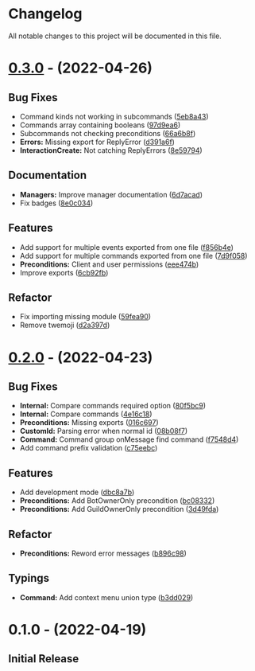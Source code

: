 # Changelog

All notable changes to this project will be documented in this file.

# [0.3.0](https://github.com/maclary/maclary/compare/0.2.0...0.3.0) - (2022-04-26)

## Bug Fixes

-   Command kinds not working in subcommands ([5eb8a43](https://github.com/maclary/maclary/commit/5eb8a430f1131e9b9e22f6291d00e26c61fbe92e))
-   Commands array containing booleans ([97d9ea6](https://github.com/maclary/maclary/commit/97d9ea620e33bb0a0070e5684c03a563406b2866))
-   Subcommands not checking preconditions ([66a6b8f](https://github.com/maclary/maclary/commit/66a6b8ff4401a98385045a1556501e5b4b08d53c))
-   **Errors:** Missing export for ReplyError ([d391a6f](https://github.com/maclary/maclary/commit/d391a6f2653fad864202cd033ad4c783cba1d38b))
-   **InteractionCreate:** Not catching ReplyErrors ([8e59794](https://github.com/maclary/maclary/commit/8e5979413d0ad4b1ad2b29505ea813adac1251bd))

## Documentation

-   **Managers:** Improve manager documentation ([6d7acad](https://github.com/maclary/maclary/commit/6d7acadf0dc54e83040be392c96683b03a863583))
-   Fix badges ([8e0c034](https://github.com/maclary/maclary/commit/8e0c0342f9c305a230cd8748d39d3c2de577d9a1))

## Features

-   Add support for multiple events exported from one file ([f856b4e](https://github.com/maclary/maclary/commit/f856b4ef058b583d691ea1ca8d0d17de82289d8a))
-   Add support for multiple commands exported from one file ([7d9f058](https://github.com/maclary/maclary/commit/7d9f05845188dd053ec0e0caf91269f8442b3678))
-   **Preconditions:** Client and user permissions ([eee474b](https://github.com/maclary/maclary/commit/eee474bc34a9dd6746cce2ee73a2f5c5798b2126))
-   Improve exports ([6cb92fb](https://github.com/maclary/maclary/commit/6cb92fb2577c47b70c5df863e167f7d34dda3b5a))

## Refactor

-   Fix importing missing module ([59fea90](https://github.com/maclary/maclary/commit/59fea90a82ff7e2fd45d1b9f4e0a526d223ffb92))
-   Remove twemoji ([d2a397d](https://github.com/maclary/maclary/commit/d2a397d4fe6b0ac347cb6dc3f4db34c259a59c02))

# [0.2.0](https://github.com/maclary/maclary/compare/0.1.0...0.2.0) - (2022-04-23)

## Bug Fixes

-   **Internal:** Compare commands required option ([80f5bc9](https://github.com/maclary/maclary/commit/80f5bc915cffe240a74be662d3d2a242542b77b4))
-   **Internal:** Compare commands ([4e16c18](https://github.com/maclary/maclary/commit/4e16c1848cb4b9db85a2f41a4b656a34ccfbbbfa))
-   **Preconditions:** Missing exports ([016c697](https://github.com/maclary/maclary/commit/016c6977fb0bd9669f88dda4195ec3afbfc18278))
-   **CustomId:** Parsing error when normal id ([08b08f7](https://github.com/maclary/maclary/commit/08b08f787acdbda749f0f6bbabfaca13160c414b))
-   **Command:** Command group onMessage find command ([f7548d4](https://github.com/maclary/maclary/commit/f7548d402e5ee5f6e8d8601677a58fa38e182c26))
-   Add command prefix validation ([c75eebc](https://github.com/maclary/maclary/commit/c75eebc6ca2089b25d00169b645fb54df44c16c7))

## Features

-   Add development mode ([dbc8a7b](https://github.com/maclary/maclary/commit/dbc8a7bf58527064a55b84674e1d1b0dc54c6583))
-   **Preconditions:** Add BotOwnerOnly precondition ([bc08332](https://github.com/maclary/maclary/commit/bc0833247f5fd18bfc59f3929798ab27922d29d0))
-   **Preconditions:** Add GuildOwnerOnly precondition ([3d49fda](https://github.com/maclary/maclary/commit/3d49fdaaa017a8ab607245eedcb3aca7b9a33807))

## Refactor

-   **Preconditions:** Reword error messages ([b896c98](https://github.com/maclary/maclary/commit/b896c98c810504da1c79a1a36275bf1b59690e2b))

## Typings

-   **Command:** Add context menu union type ([b3dd029](https://github.com/maclary/maclary/commit/b3dd0294d3947dd0b797f06e82003531b7cfd5a2))

# 0.1.0 - (2022-04-19)

## Initial Release
